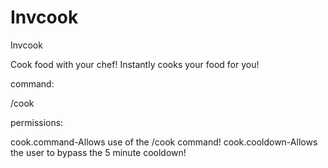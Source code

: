 Invcook
=======

Invcook

Cook food with your chef! Instantly cooks your food for you!

command:

/cook

permissions:

cook.command-Allows use of the /cook command!
cook.cooldown-Allows the user to bypass the 5 minute cooldown!
